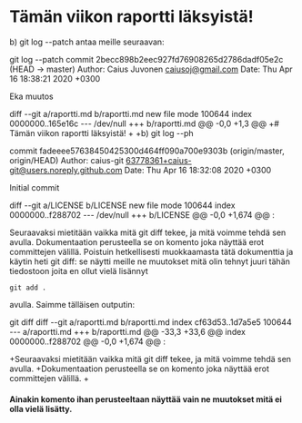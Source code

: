 # Tämän viikon raportti läksyistä!

b) git log --patch antaa meille seuraavan:



git log --patch
commit 2becc898b2eec927fd76908265d2786dadf05e2c (HEAD -> master)
Author: Caius Juvonen <caiusoj@gmail.com>
Date:   Thu Apr 16 18:38:21 2020 +0300

Eka muutos

diff --git a/raportti.md b/raportti.md
new file mode 100644
index 0000000..165e16c
--- /dev/null
+++ b/raportti.md
@@ -0,0 +1,3 @@
+# Tämän viikon raportti läksyistä!
+
+b) git log --ph

commit fadeeee57638450425300d464ff090a700e9303b (origin/master, origin/HEAD)
Author: caius-git <63778361+caius-git@users.noreply.github.com>
Date:   Thu Apr 16 18:32:08 2020 +0300

Initial commit

diff --git a/LICENSE b/LICENSE
new file mode 100644
index 0000000..f288702
--- /dev/null
+++ b/LICENSE
@@ -0,0 +1,674 @@
:

Seuraavaksi mietitään vaikka mitä git diff tekee, ja mitä voimme tehdä sen avulla. 
Dokumentaation perusteella se on komento joka näyttää erot committejen välillä. 
Poistuin hetkellisesti muokkaamasta tätä dokumenttia ja käytin heti git diff:
se näytti meille ne muutokset mitä olin tehnyt juuri tähän tiedostoon joita en ollut vielä
lisännyt 

	git add . 

avulla. Saimme tälläisen outputin:



git diff
diff --git a/raportti.md b/raportti.md
index cf63d53..1d7a5e5 100644
--- a/raportti.md
+++ b/raportti.md
@@ -33,3 +33,6 @@ index 0000000..f288702
 @@ -0,0 +1,674 @@
 :
 
+Seuraavaksi mietitään vaikka mitä git diff tekee, ja mitä voimme tehdä sen avulla. 
+Dokumentaation perusteella se on komento joka näyttää erot committejen välillä. 
+
 


#### Ainakin komento ihan perusteeltaan näyttää vain ne muutokset mitä ei olla vielä lisätty.
